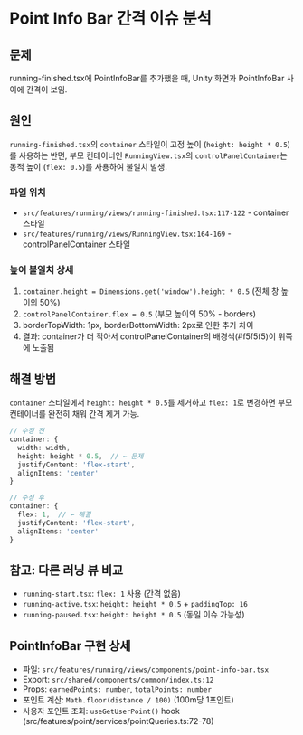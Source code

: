 # Point Info Bar 간격 이슈 분석

## 문제
running-finished.tsx에 PointInfoBar를 추가했을 때, Unity 화면과 PointInfoBar 사이에 간격이 보임.

## 원인
`running-finished.tsx`의 `container` 스타일이 고정 높이 (`height: height * 0.5`)를 사용하는 반면, 부모 컨테이너인 `RunningView.tsx`의 `controlPanelContainer`는 동적 높이 (`flex: 0.5`)를 사용하여 불일치 발생.

### 파일 위치
- `src/features/running/views/running-finished.tsx:117-122` - container 스타일
- `src/features/running/views/RunningView.tsx:164-169` - controlPanelContainer 스타일

### 높이 불일치 상세
1. `container.height = Dimensions.get('window').height * 0.5` (전체 창 높이의 50%)
2. `controlPanelContainer.flex = 0.5` (부모 높이의 50% - borders)
3. borderTopWidth: 1px, borderBottomWidth: 2px로 인한 추가 차이
4. 결과: container가 더 작아서 controlPanelContainer의 배경색(#f5f5f5)이 위쪽에 노출됨

## 해결 방법
`container` 스타일에서 `height: height * 0.5`를 제거하고 `flex: 1`로 변경하면 부모 컨테이너를 완전히 채워 간격 제거 가능.

```typescript
// 수정 전
container: {
  width: width,
  height: height * 0.5,  // ← 문제
  justifyContent: 'flex-start',
  alignItems: 'center'
}

// 수정 후
container: {
  flex: 1,  // ← 해결
  justifyContent: 'flex-start',
  alignItems: 'center'
}
```

## 참고: 다른 러닝 뷰 비교
- `running-start.tsx`: `flex: 1` 사용 (간격 없음)
- `running-active.tsx`: `height: height * 0.5` + `paddingTop: 16`
- `running-paused.tsx`: `height: height * 0.5` (동일 이슈 가능성)

## PointInfoBar 구현 상세
- 파일: `src/features/running/views/components/point-info-bar.tsx`
- Export: `src/shared/components/common/index.ts:12`
- Props: `earnedPoints: number`, `totalPoints: number`
- 포인트 계산: `Math.floor(distance / 100)` (100m당 1포인트)
- 사용자 포인트 조회: `useGetUserPoint()` hook (src/features/point/services/pointQueries.ts:72-78)
